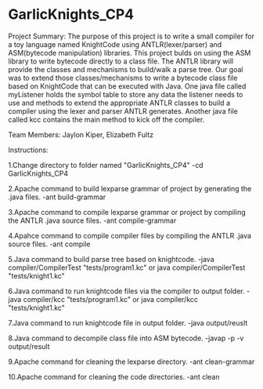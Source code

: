 # GarlicKnights_CP4

Project Summary:
The purpose of this project is to write a small compiler for a toy language named KnightCode using ANTLR(lexer/parser) and ASM(bytecode manipulation) libraries. This project bulds on using the ASM library to write bytecode directly to a class file. The ANTLR library will provide the classes and mechanisms to build/walk a parse tree. Our goal was to extend those classes/mechanisms to write a bytecode class file based on KnightCode that can be executed with Java. One java file called myListener holds the symbol table to store any data the listener needs to use and methods to extend the appropriate ANTLR classes to build a compiler using the lexer and parser ANTLR generates. Another java file called kcc contains the main method to kick off the compiler.

Team Members:
Jaylon Kiper, Elizabeth Fultz

Instructions:

1.Change directory to folder named "GarlicKnights_CP4"
-cd GarlicKnights_CP4

2.Apache command to build lexparse grammar of project by generating the .java files.
-ant build-grammar

3.Apache command to compile lexparse grammar or project by compiling the ANTLR .java source files.
-ant compile-grammar

4.Apahce command to compile compiler files by compiling the ANTLR .java source files.
-ant compile

5.Java command to build parse tree based on knightcode.
-java compiler/CompilerTest "tests/program1.kc" or java compiler/CompilerTest "tests/knight1.kc"

6.Java command to run knightcode files via the compiler to output folder.
-java compiler/kcc "tests/program1.kc" or java compiler/kcc "tests/knight1.kc"

7.Java command to run knightcode file in output folder.
-java output/reuslt

8.Java command to decompile class file into ASM bytecode.
-javap -p -v output/result

9.Apache command for cleaning the lexparse directory.
-ant clean-grammar

10.Apache command for cleaning the code directories.
-ant clean
